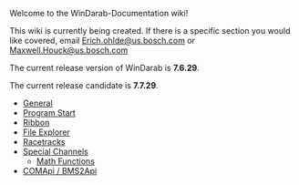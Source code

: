 Welcome to the WinDarab-Documentation wiki!

This wiki is currently being created. If there is a specific section you would like covered, email [Erich.ohlde@us.bosch.com](mailto:erich.ohlde@us.bosch.com) or [Maxwell.Houck@us.bosch.com](mailto:maxwell.houck@us.bosch.com)

The current release version of WinDarab is **7.6.29**.

The current release candidate is **7.7.29**.

- [General](General)
- [Program Start](Program-Start)
- [Ribbon](Ribbon)
- [File Explorer](File%20Explorer)
- [Racetracks](Racetracks)
- [Special Channels](Special%20Channels)
  - [Math Functions](Math%20Functions)
- [COMApi / BMS2Api](COM%20Api)
